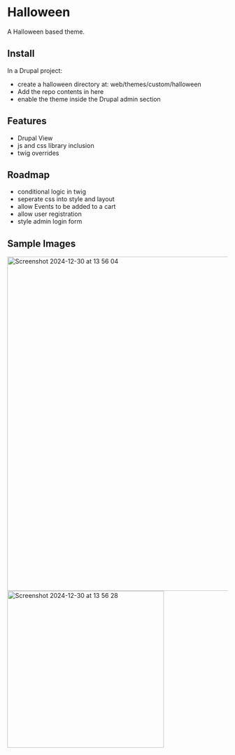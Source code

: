 # Halloween

A Halloween based theme.

## Install

In a Drupal project:

- create a halloween directory at: web/themes/custom/halloween
- Add the repo contents in here
- enable the theme inside the Drupal admin section

## Features

- Drupal View
- js and css library inclusion
- twig overrides

## Roadmap

- conditional logic in twig
- seperate css into style and layout
- allow Events to be added to a cart
- allow user registration
- style admin login form

## Sample Images

<img width="763" alt="Screenshot 2024-12-30 at 13 56 04" src="https://github.com/user-attachments/assets/d7c65bef-c2c0-44a8-aeb1-a69859da2d2b" /><img width="358" alt="Screenshot 2024-12-30 at 13 56 28" src="https://github.com/user-attachments/assets/20fe9360-2c39-4a4c-91cf-9450cee03f9b" />

